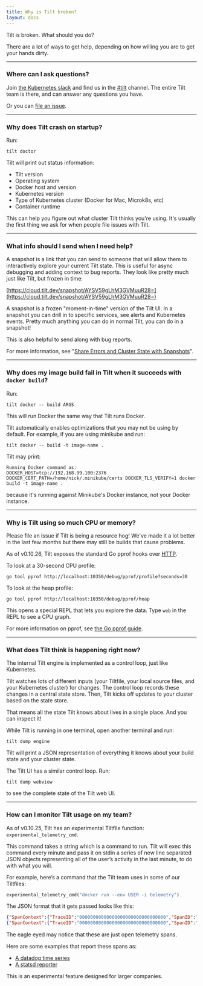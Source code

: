 ```yaml
---
title: Why is Tilt broken?
layout: docs
---
```


Tilt is broken. What should you do?

There are a lot of ways to get help,
depending on how willing you are to get your hands dirty.

---

### Where can I ask questions?

Join [the Kubernetes slack](http://slack.k8s.io) and
find us in the [#tilt](https://kubernetes.slack.com/messages/CESBL84MV/)
channel. The entire Tilt team is there, and can answer any questions you have.

Or you can [file an issue](https://github.com/windmilleng/tilt/issues).

---

### Why does Tilt crash on startup?

Run:

```shell
tilt doctor
```

Tilt will print out status information:
- Tilt version
- Operating system
- Docker host and version
- Kubernetes version
- Type of Kubernetes cluster (Docker for Mac, Microk8s, etc)
- Container runtime

This can help you figure out what cluster Tilt thinks you're using. It's usually
the first thing we ask for when people file issues with Tilt.

---

### What info should I send when I need help?

A snapshot is a link that you can send to someone that will allow them to
interactively explore your current Tilt state. This is useful for async
debugging and adding context to bug reports. They look like pretty much just
like Tilt, but frozen in time:

[https://cloud.tilt.dev/snapshot/AYSV59gLhM3GVMuuR28=](https://cloud.tilt.dev/snapshot/AYSV59gLhM3GVMuuR28=)

A snapshot is a frozen "moment-in-time" version of the Tilt UI. In a snapshot
you can drill in to specific services, see alerts and Kubernetes events. Pretty
much anything you can do in normal Tilt, you can do in a snapshot!

This is also helpful to send along with bug reports.

For more information, see "[Share Errors and Cluster State with Snapshots](snapshots.html)".

---

### Why does my image build fail in Tilt when it succeeds with `docker build`?

Run:

```shell
tilt docker -- build ARGS
```

This will run Docker the same way that Tilt runs Docker.

Tilt automatically enables optimizations that you may not be using by
default. For example, if you are using minikube and run:

```shell
tilt docker -- build -t image-name .
```

Tilt may print:

```
Running Docker command as:
DOCKER_HOST=tcp://192.168.99.100:2376 DOCKER_CERT_PATH=/home/nick/.minikube/certs DOCKER_TLS_VERIFY=1 docker build -t image-name .
```

because it's running against Minikube's Docker instance, not your Docker instance.

---

### Why is Tilt using so much CPU or memory?

Please file an issue if Tilt is being a resource hog! We've made it a lot better
in the last few months but there may still be builds that cause problems.

As of v0.10.26, Tilt exposes the standard Go pprof hooks over [HTTP](https://golang.org/pkg/net/http/pprof/).

To look at a 30-second CPU profile:

```shell
go tool pprof http://localhost:10350/debug/pprof/profile?seconds=30
```

To look at the heap profile:

```shell
go tool pprof http://localhost:10350/debug/pprof/heap
```

This opens a special REPL that lets you explore the data.
Type `web` in the REPL to see a CPU graph.

For more information on pprof, see [the Go pprof guide](https://github.com/google/pprof/blob/master/doc/README.md).

---

### What does Tilt think is happening right now?

The internal Tilt engine is implemented as a control loop, just like Kubernetes.

Tilt watches lots of different inputs (your Tiltfile, your local source files,
and your Kubernetes cluster) for changes. The control loop records these
changes in a central state store. Then, Tilt kicks off updates to your cluster
based on the state store.

That means all the state Tilt knows about lives in a single place. And you can inspect it!

While Tilt is running in one terminal, open another terminal and run:

```shell
tilt dump engine
```

Tilt will print a JSON representation of everything it knows about your build state and your cluster state.

The Tilt UI has a similar control loop. Run:

```shell
tilt dump webview
```

to see the complete state of the Tilt web UI.

---

### How can I monitor Tilt usage on my team?

As of v0.10.25, Tilt has an experimental Tiltfile function: `experimental_telemetry_cmd`.

This command takes a string which is a command to run. Tilt will exec this
command every minute and pass it on stdin a series of new line separated JSON
objects representing all of the user’s activity in the last minute, to do with
what you will.

For example, here’s a command that the Tilt team uses in some of our Tiltfiles:

```python
experimental_telemetry_cmd("docker run --env USER -i telemetry")
```

The JSON format that it gets passed looks like this:

```json
{"SpanContext":{"TraceID":"00000000000000000000000000000000","SpanID":"0000000000000000","TraceFlags":1},"ParentSpanID":"0000000000000000","SpanKind":1,"Name":"tilt.dev/usage/update","StartTime":"2019-12-11T12:18:30.702255-05:00","EndTime":"2019-12-11T12:18:31.920728054-05:00","Attributes":null,"MessageEvents":null,"Links":null,"Status":0,"HasRemoteParent":false,"DroppedAttributeCount":0,"DroppedMessageEventCount":0,"DroppedLinkCount":0,"ChildSpanCount":0}
{"SpanContext":{"TraceID":"00000000000000000000000000000000","SpanID":"0000000000000000","TraceFlags":1},"ParentSpanID":"0000000000000000","SpanKind":1,"Name":"tilt.dev/usage/update","StartTime":"2019-12-11T12:18:31.922581-05:00","EndTime":"2019-12-11T12:18:32.257773437-05:00","Attributes":null,"MessageEvents":null,"Links":null,"Status":0,"HasRemoteParent":false,"DroppedAttributeCount":0,"DroppedMessageEventCount":0,"DroppedLinkCount":0,"ChildSpanCount":0}
```

The eagle eyed may notice that these are just open telemetry spans.

Here are some examples that report these spans as:

- [A datadog time series](https://github.com/jazzdan/datadog_example/blob/master/example.rb)
- [A statsd reporter](https://github.com/jazzdan/statsd_example/blob/master/main.rb)

This is an experimental feature designed for larger companies.

<script src="/assets/js/links.js" async></script>
